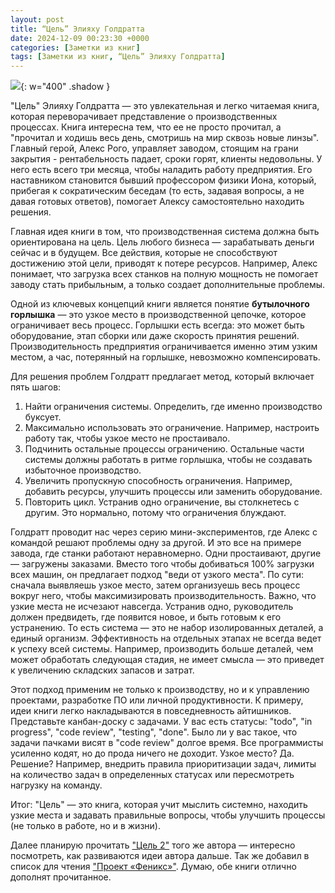 ```yaml
---
layout: post
title: “Цель” Элияху Голдратта
date: 2024-12-09 00:23:30 +0000
categories: [Заметки из книг]
tags: [Заметки из книг, “Цель” Элияху Голдратта]
---
```


![](https://cdn.litres.ru/pub/c/cover_415/8648054.webp){:  w="400" .shadow }

"Цель" Элияху Голдратта — это увлекательная и легко читаемая книга, которая переворачивает представление о производственных процессах. Книга интересна тем, что ее не просто прочитал, а "прочитал и ходишь весь день, смотришь на мир сквозь новые линзы". Главный герой, Алекс Рого, управляет заводом, стоящим на грани закрытия - рентабельность падает, сроки горят, клиенты недовольны. У него есть всего три месяца, чтобы наладить работу предприятия. Его наставником становится бывший профессором физики Иона, который, прибегая к сократическим беседам (то есть, задавая вопросы, а не давая готовых ответов), помогает Алексу самостоятельно находить решения. 

Главная идея книги в том, что производственная система должна быть ориентирована на цель. Цель любого бизнеса — зарабатывать деньги сейчас и в будущем. Все действия, которые не способствуют достижению этой цели, приводят к потере ресурсов. Например, Алекс понимает, что загрузка всех станков на полную мощность не помогает заводу стать прибыльным, а только создает дополнительные проблемы.

Одной из ключевых концепций книги является понятие **бутылочного горлышка** — это узкое место в производственной цепочке, которое ограничивает весь процесс. Горлышки есть всегда: это может быть оборудование, этап сборки или даже скорость принятия решений. Производительность предприятия ограничивается именно этим узким местом, а час, потерянный на горлышке, невозможно компенсировать.

Для решения проблем Голдратт предлагает метод, который включает пять шагов:
1. Найти ограничения системы. Определить, где именно производство буксует.
2. Максимально использовать это ограничение. Например, настроить работу так, чтобы узкое место не простаивало.
3. Подчинить остальные процессы ограничению. Остальные части системы должны работать в ритме горлышка, чтобы не создавать избыточное производство.
4. Увеличить пропускную способность ограничения. Например, добавить ресурсы, улучшить процессы или заменить оборудование.
5. Повторить цикл. Устранив одно ограничение, вы столкнетесь с другим. Это нормально, потому что ограничения блуждают.

Голдратт проводит нас через серию мини-экспериментов, где Алекс с командой решают проблемы одну за другой. И это все на примере завода, где станки работают неравномерно. Одни простаивают, другие — загружены заказами. Вместо того чтобы добиваться 100% загрузки всех машин, он предлагает подход "веди от узкого места". По сути: сначала выявляешь узкое место, затем организуешь весь процесс вокруг него, чтобы максимизировать производительность.  Важно, что узкие места не исчезают навсегда. Устранив одно, руководитель должен предвидеть, где появится новое, и быть готовым к его устранению. То есть система — это не набор изолированных деталей, а единый организм. Эффективность на отдельных этапах не всегда ведет к успеху всей системы. Например, производить больше деталей, чем может обработать следующая стадия, не имеет смысла — это приведет к увеличению складских запасов и затрат.

Этот подход применим не только к производству, но и к управлению проектами, разработке ПО или личной продуктивности. К примеру, идеи книги легко накладываются в повседневность айтишников. Представьте канбан-доску с задачами. У вас есть статусы: "todo", "in progress", "code review", "testing", "done". Было ли у вас такое, что задачи пачками висят в "code review" долгое время. Все программисты усиленно кодят, но до прода ничего не доходит. Узкое место? Да. Решение? Например, внедрить правила приоритизации задач, лимиты на количество задач в определенных статусах или пересмотреть нагрузку на команду.

Итог: "Цель" — это книга, которая учит мыслить системно, находить узкие места и задавать правильные вопросы, чтобы улучшить процессы (не только в работе, но и в жизни).

Далее планирую прочитать ["Цель 2"](https://www.litres.ru/book/eliyahu-goldratt/cel-2-delo-ne-v-vezenii-7709166/) того же автора — интересно посмотреть, как развиваются идеи автора дальше. Так же добавил в список для чтения ["Проект «Феникс»"](https://www.litres.ru/book/dzhin-kim/proekt-feniks-roman-o-tom-kak-devops-menyaet-biznes-k-luchshemu-11083697/). Думаю, обе книги отлично дополнят прочитанное.
